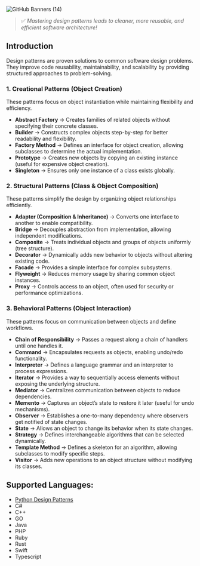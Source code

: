 ![GitHub Banners (14)](https://github.com/user-attachments/assets/46f51926-6ed2-41e4-bd1c-12eb42304320)

> ✅ *Mastering design patterns leads to cleaner, more reusable, and efficient software architecture!*

## Introduction  
Design patterns are proven solutions to common software design problems. They improve code reusability, maintainability, and scalability by providing structured approaches to problem-solving.  

### 1. Creational Patterns (Object Creation)  
These patterns focus on object instantiation while maintaining flexibility and efficiency.  

- **Abstract Factory** → Creates families of related objects without specifying their concrete classes.  
- **Builder** → Constructs complex objects step-by-step for better readability and flexibility.  
- **Factory Method** → Defines an interface for object creation, allowing subclasses to determine the actual implementation.  
- **Prototype** → Creates new objects by copying an existing instance (useful for expensive object creation).  
- **Singleton** → Ensures only one instance of a class exists globally.  

### 2. Structural Patterns (Class & Object Composition)  
These patterns simplify the design by organizing object relationships efficiently.  

- **Adapter (Composition & Inheritance)** → Converts one interface to another to enable compatibility.  
- **Bridge** → Decouples abstraction from implementation, allowing independent modifications.  
- **Composite** → Treats individual objects and groups of objects uniformly (tree structure).  
- **Decorator** → Dynamically adds new behavior to objects without altering existing code.  
- **Facade** → Provides a simple interface for complex subsystems.  
- **Flyweight** → Reduces memory usage by sharing common object instances.  
- **Proxy** → Controls access to an object, often used for security or performance optimizations.  

### 3. Behavioral Patterns (Object Interaction)  
These patterns focus on communication between objects and define workflows.  

- **Chain of Responsibility** → Passes a request along a chain of handlers until one handles it.  
- **Command** → Encapsulates requests as objects, enabling undo/redo functionality.  
- **Interpreter** → Defines a language grammar and an interpreter to process expressions.  
- **Iterator** → Provides a way to sequentially access elements without exposing the underlying structure.  
- **Mediator** → Centralizes communication between objects to reduce dependencies.  
- **Memento** → Captures an object’s state to restore it later (useful for undo mechanisms).  
- **Observer** → Establishes a one-to-many dependency where observers get notified of state changes.  
- **State** → Allows an object to change its behavior when its state changes.  
- **Strategy** → Defines interchangeable algorithms that can be selected dynamically.  
- **Template Method** → Defines a skeleton for an algorithm, allowing subclasses to modify specific steps.  
- **Visitor** → Adds new operations to an object structure without modifying its classes.  

## Supported Languages:
- [Python Design Patterns](python-design-patterns.md)
- C#
- C++
- GO
- Java
- PHP
- Ruby
- Rust
- Swift
- Typescript

